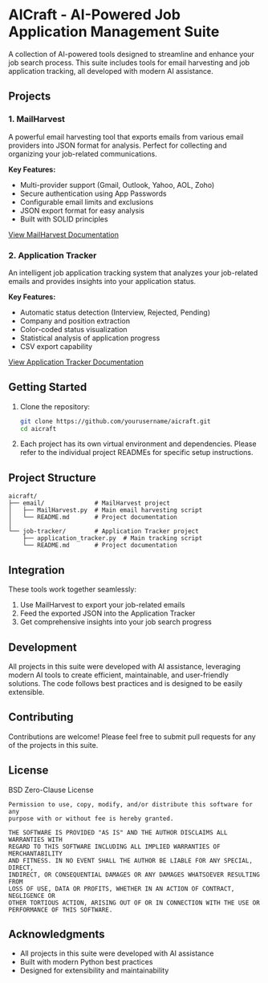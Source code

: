# AICraft - AI-Powered Job Application Management Suite

A collection of AI-powered tools designed to streamline and enhance your job search process. This suite includes tools for email harvesting and job application tracking, all developed with modern AI assistance.

## Projects

### 1. MailHarvest
A powerful email harvesting tool that exports emails from various email providers into JSON format for analysis. Perfect for collecting and organizing your job-related communications.

**Key Features:**
- Multi-provider support (Gmail, Outlook, Yahoo, AOL, Zoho)
- Secure authentication using App Passwords
- Configurable email limits and exclusions
- JSON export format for easy analysis
- Built with SOLID principles

[View MailHarvest Documentation](email/README.md)

### 2. Application Tracker
An intelligent job application tracking system that analyzes your job-related emails and provides insights into your application status.

**Key Features:**
- Automatic status detection (Interview, Rejected, Pending)
- Company and position extraction
- Color-coded status visualization
- Statistical analysis of application progress
- CSV export capability

[View Application Tracker Documentation](job-tracker/README.md)

## Getting Started

1. Clone the repository:
   ```bash
   git clone https://github.com/yourusername/aicraft.git
   cd aicraft
   ```

2. Each project has its own virtual environment and dependencies. Please refer to the individual project READMEs for specific setup instructions.

## Project Structure

```
aicraft/
├── email/              # MailHarvest project
│   ├── MailHarvest.py  # Main email harvesting script
│   └── README.md       # Project documentation
│
└── job-tracker/        # Application Tracker project
    ├── application_tracker.py  # Main tracking script
    └── README.md       # Project documentation
```

## Integration

These tools work together seamlessly:
1. Use MailHarvest to export your job-related emails
2. Feed the exported JSON into the Application Tracker
3. Get comprehensive insights into your job search progress

## Development

All projects in this suite were developed with AI assistance, leveraging modern AI tools to create efficient, maintainable, and user-friendly solutions. The code follows best practices and is designed to be easily extensible.

## Contributing

Contributions are welcome! Please feel free to submit pull requests for any of the projects in this suite.

## License

BSD Zero-Clause License

```
Permission to use, copy, modify, and/or distribute this software for any
purpose with or without fee is hereby granted.

THE SOFTWARE IS PROVIDED "AS IS" AND THE AUTHOR DISCLAIMS ALL WARRANTIES WITH
REGARD TO THIS SOFTWARE INCLUDING ALL IMPLIED WARRANTIES OF MERCHANTABILITY
AND FITNESS. IN NO EVENT SHALL THE AUTHOR BE LIABLE FOR ANY SPECIAL, DIRECT,
INDIRECT, OR CONSEQUENTIAL DAMAGES OR ANY DAMAGES WHATSOEVER RESULTING FROM
LOSS OF USE, DATA OR PROFITS, WHETHER IN AN ACTION OF CONTRACT, NEGLIGENCE OR
OTHER TORTIOUS ACTION, ARISING OUT OF OR IN CONNECTION WITH THE USE OR
PERFORMANCE OF THIS SOFTWARE.
```

## Acknowledgments

- All projects in this suite were developed with AI assistance
- Built with modern Python best practices
- Designed for extensibility and maintainability 